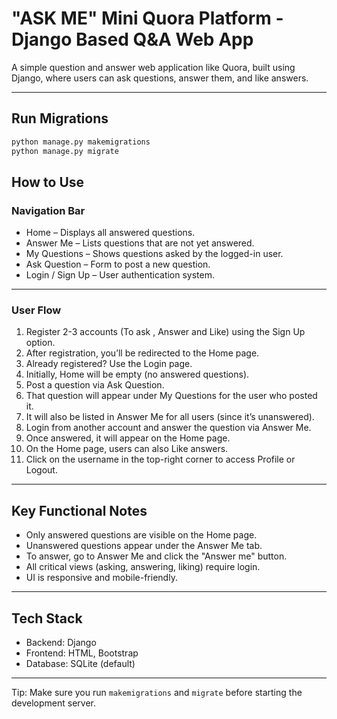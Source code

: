 # "ASK ME" Mini Quora Platform - Django Based Q&A Web App

A simple question and answer web application like Quora, built using Django, where users can ask questions, answer them, and like answers.

---

## Run Migrations

```bash
python manage.py makemigrations
python manage.py migrate
```

## How to Use

### Navigation Bar

- Home – Displays all answered questions.
- Answer Me – Lists questions that are not yet answered.
- My Questions – Shows questions asked by the logged-in user.
- Ask Question – Form to post a new question.
- Login / Sign Up – User authentication system.

---

### User Flow

1. Register 2-3 accounts (To ask , Answer and Like) using the Sign Up option.
2. After registration, you’ll be redirected to the Home page.
3. Already registered? Use the Login page.
4. Initially, Home will be empty (no answered questions).
5. Post a question via Ask Question.
6. That question will appear under My Questions for the user who posted it.
7. It will also be listed in Answer Me for all users (since it’s unanswered).
8. Login from another account and answer the question via Answer Me.
9. Once answered, it will appear on the Home page.
10. On the Home page, users can also Like answers.
11. Click on the username in the top-right corner to access Profile or Logout.

---

## Key Functional Notes

- Only answered questions are visible on the Home page.
- Unanswered questions appear under the Answer Me tab.
- To answer, go to Answer Me and click the "Answer me" button.
- All critical views (asking, answering, liking) require login.
- UI is responsive and mobile-friendly.

---

## Tech Stack

- Backend: Django
- Frontend: HTML, Bootstrap
- Database: SQLite (default)

---

Tip: Make sure you run `makemigrations` and `migrate` before starting the development server.
